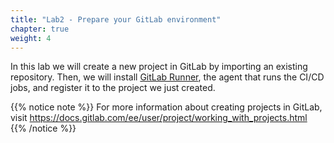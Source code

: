 ```yaml
---
title: "Lab2 - Prepare your GitLab environment"
chapter: true
weight: 4
---
```


In this lab we will create a new project in GitLab by importing an existing repository. Then, we will install [GitLab Runner](https://docs.gitlab.com/runner/), the agent that runs the CI/CD jobs, and register it to the project we just created.





{{% notice note %}}
 For more information about creating projects in GitLab, visit https://docs.gitlab.com/ee/user/project/working_with_projects.html
{{% /notice  %}}
